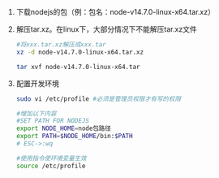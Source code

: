 1. 下载nodejs的包（例：包名：node-v14.7.0-linux-x64.tar.xz）

2. 解压tar.xz。在linux下，大部分情况下不能解压tar.xz文件

   ```bash
   #将xxx.tar.xz解压成xxx.tar
   xz -d node-v14.7.0-linux-x64.tar.xz
   
   tar xvf node-v14.7.0-linux-x64.tar
   ```

3. 配置开发环境

   ```bash
   sudo vi /etc/profile #必须是管理员权限才有写的权限
   
   #增加以下内容
   #SET PATH FOR NODEJS
   export NODE_HOME=node包路径
   export PATH=$NODE_HOME/bin:$PATH
   # ESC->:wq
   
   #使用指令使环境变量生效
   source /etc/profile
   ```

   